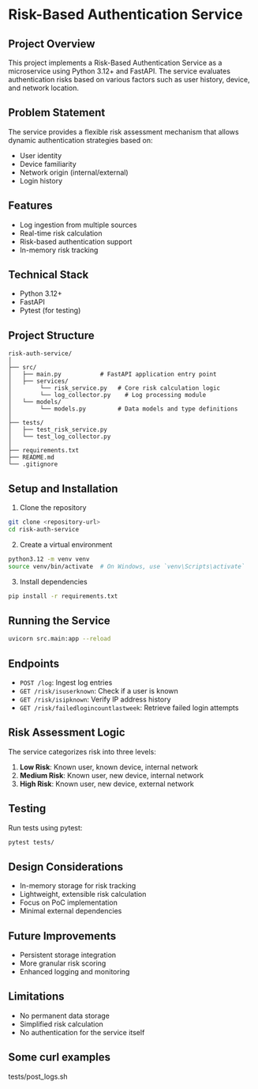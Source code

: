# Risk-Based Authentication Service

## Project Overview

This project implements a Risk-Based Authentication Service as a microservice using Python 3.12+ and FastAPI. The service evaluates authentication risks based on various factors such as user history, device, and network location.

## Problem Statement

The service provides a flexible risk assessment mechanism that allows dynamic authentication strategies based on:
- User identity
- Device familiarity
- Network origin (internal/external)
- Login history

## Features

- Log ingestion from multiple sources
- Real-time risk calculation
- Risk-based authentication support
- In-memory risk tracking

## Technical Stack

- Python 3.12+
- FastAPI
- Pytest (for testing)

## Project Structure

```
risk-auth-service/
│
├── src/
│   ├── main.py           # FastAPI application entry point
│   ├── services/
│        └── risk_service.py   # Core risk calculation logic
│        └── log_collector.py    # Log processing module
│   └── models/
│        └── models.py         # Data models and type definitions
│
├── tests/
│   ├── test_risk_service.py
│   └── test_log_collector.py
│
├── requirements.txt
├── README.md
└── .gitignore
```

## Setup and Installation

1. Clone the repository
```bash
git clone <repository-url>
cd risk-auth-service
```

2. Create a virtual environment
```bash
python3.12 -m venv venv
source venv/bin/activate  # On Windows, use `venv\Scripts\activate`
```

3. Install dependencies
```bash
pip install -r requirements.txt
```

## Running the Service

```bash
uvicorn src.main:app --reload
```

## Endpoints

- `POST /log`: Ingest log entries
- `GET /risk/isuserknown`: Check if a user is known
- `GET /risk/isipknown`: Verify IP address history
- `GET /risk/failedlogincountlastweek`: Retrieve failed login attempts

## Risk Assessment Logic

The service categorizes risk into three levels:
1. **Low Risk**: Known user, known device, internal network
2. **Medium Risk**: Known user, new device, internal network
3. **High Risk**: Known user, new device, external network

## Testing

Run tests using pytest:
```bash
pytest tests/
```

## Design Considerations

- In-memory storage for risk tracking
- Lightweight, extensible risk calculation
- Focus on PoC implementation
- Minimal external dependencies

## Future Improvements

- Persistent storage integration
- More granular risk scoring
- Enhanced logging and monitoring

## Limitations

- No permanent data storage
- Simplified risk calculation
- No authentication for the service itself


## Some curl examples

tests/post_logs.sh
